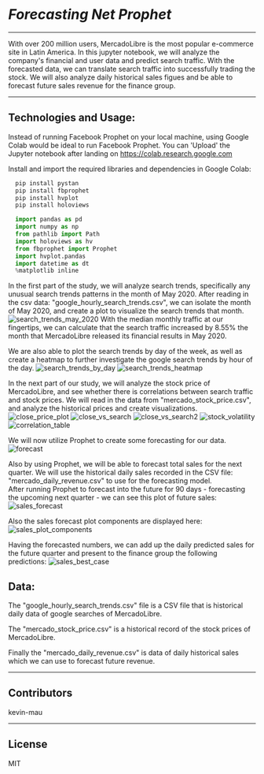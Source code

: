 # *Forecasting Net Prophet*
---
With over 200 million users, MercadoLibre is the most popular e-commerce site in Latin America.
In this jupyter notebook, we will analyze the company's financial and user data and predict search
traffic.  With the forecasted data, we can translate search traffic into successfully trading the 
stock.  We will also analyze daily historical sales figues and be able to forecast future sales 
revenue for the finance group.

---
## Technologies and Usage:

Instead of running Facebook Prophet on your local machine, using Google Colab would be ideal to
run Facebook Prophet.  You can 'Upload' the Jupyter notebook after landing on https://colab.research.google.com

Install and import the required libraries and dependencies in Google Colab:
```python
  pip install pystan
  pip install fbprophet
  pip install hvplot
  pip install holoviews 

  import pandas as pd
  import numpy as np
  from pathlib import Path
  import holoviews as hv
  from fbprophet import Prophet
  import hvplot.pandas
  import datetime as dt
  %matplotlib inline  
```

In the first part of the study, we will analyze search trends, specifically any unusual search trends
patterns in the month of May 2020.  After reading in the csv data: "google_hourly_search_trends.csv", we can
isolate the month of May 2020, and create a plot to visualize the search trends that month.
![search_trends_may_2020](https://github.com/kevin-mau/forecasting_net_prophet/blob/main/Resources/search_trends_may_2020.png?raw=true)
With the median monthly traffic at our fingertips, we can calculate that the search traffic increased
by 8.55% the month that MercadoLibre released its financial results in May 2020.

We are also able to plot the search trends by day of the week, as well as create a heatmap to further 
investigate the google search trends by hour of the day.
![search_trends_by_day](https://github.com/kevin-mau/forecasting_net_prophet/blob/main/Resources/search_trends_by_day.png?raw=true)
![search_trends_heatmap](https://github.com/kevin-mau/forecasting_net_prophet/blob/main/Resources/search_trends_heatmap.png?raw=true)

In the next part of our study, we will analyze the stock price of MercadoLibre, and see whether there is
correlations between search traffic and stock prices.  We will read in the data from "mercado_stock_price.csv", and
analyze the historical prices and create visualizations.
![close_price_plot](https://github.com/kevin-mau/forecasting_net_prophet/blob/main/Resources/close_price_plot.png?raw=true)
![close_vs_search](https://github.com/kevin-mau/forecasting_net_prophet/blob/main/Resources/close_vs_search.png?raw=true)
![close_vs_search2](https://github.com/kevin-mau/forecasting_net_prophet/blob/main/Resources/close_vs_search2.png?raw=true)
![stock_volatility](https://github.com/kevin-mau/forecasting_net_prophet/blob/main/Resources/stock_volatility.png?raw=true)
![correlation_table](https://github.com/kevin-mau/forecasting_net_prophet/blob/main/Resources/correlation_table.png?raw=true)

We will now utilize Prophet to create some forecasting for our data.
![forecast](https://github.com/kevin-mau/forecasting_net_prophet/blob/main/Resources/forecast.png?raw=true)

Also by using Prophet, we will be able to forecast total sales for the next quarter.  We will use the historical daily sales
recorded in the CSV file: "mercado_daily_revenue.csv" to use for the forecasting model.  
After running Prophet to forecast into the future for 90 days - forecasting the upcoming next quarter - we can see this plot
of future sales:
![sales_forecast](https://github.com/kevin-mau/forecasting_net_prophet/blob/main/Resources/sales_forecast.png?raw=true)

Also the sales forecast plot components are displayed here:
![sales_plot_components](https://github.com/kevin-mau/forecasting_net_prophet/blob/main/Resources/sales_plot_components.png?raw=true)

Having the forecasted numbers, we can add up the daily predicted sales for the future quarter and present to the finance
group the following predictions:
![sales_best_case](https://github.com/kevin-mau/forecasting_net_prophet/blob/main/Resources/sales_best_case.png?raw=true)

## Data:

The "google_hourly_search_trends.csv" file is a CSV file that is historical daily data of google searches of
MercadoLibre.  

The "mercado_stock_price.csv" is a historical record of the stock prices of MercadoLibre.  

Finally the "mercado_daily_revenue.csv" is data of daily historical sales which we can use to forecast future revenue.

---

## Contributors

kevin-mau

---

## License

MIT